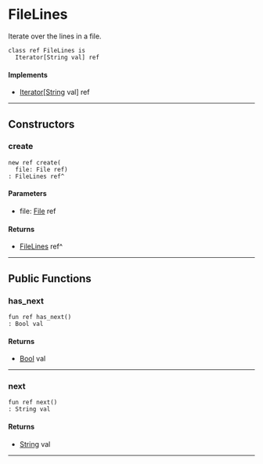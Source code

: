 # FileLines

Iterate over the lines in a file.


```pony
class ref FileLines is
  Iterator[String val] ref
```

#### Implements

* [Iterator](builtin-Iterator)\[[String](builtin-String) val\] ref

---

## Constructors

### create

```pony
new ref create(
  file: File ref)
: FileLines ref^
```
#### Parameters

*   file: [File](files-File) ref

#### Returns

* [FileLines](files-FileLines) ref^

---

## Public Functions

### has_next

```pony
fun ref has_next()
: Bool val
```

#### Returns

* [Bool](builtin-Bool) val

---

### next

```pony
fun ref next()
: String val
```

#### Returns

* [String](builtin-String) val

---

